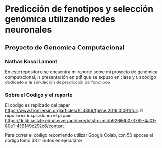 # Predicción de fenotipos y selección genómica utilizando redes neuronales
## Proyecto de Genomica Computacional
### Nathan Kosoi Lamont
En este repositorio se encuentra mi reporte sobre mi proyecto de genómica computacional, la presentación en pdf que se expuso en clase y un código dedicado a la simulación de predicción de fenotipos

### Sobre el Codigo y el reporte
El código es replicado del paper https://www.frontiersin.org/articles/10.3389/fgene.2019.01091/full.
El reporte es inspirado en el papaer https://dr.lib.iastate.edu/server/api/core/bitstreams/b92666b0-3785-4a01-80e1-439149c292c6/content

Para correr el código recomiendo utilizar Google Colab, con 50 épocas el código tomó 33 minutos en ejecutarse.
